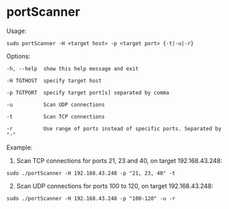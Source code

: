# portScanner

Usage:  
 
    sudo portScanner -H <target host> -p <target port> {-t|-u|-r}

Options:

    -h, --help  show this help message and exit
  
    -H TGTHOST  specify target host
  
    -p TGTPORT  specify target port[s] separated by comma
  
    -u          Scan UDP connections
  
    -t          Scan TCP connections
  
    -r          Use range of ports instead of specific ports. Separated by "-"
  
  
  
  Example: 
  
  01. Scan TCP connections for ports 21, 23 and 40, on target 192.168.43.248:
  
    sudo ./portScanner -H 192.168.43.248 -p "21, 23, 40" -t
      
  
  02. Scan UDP connections for ports 100 to 120, on target 192.168.43.248:
  
    sudo ./portScanner -H 192.168.43.248 -p "100-120" -u -r
      
      
